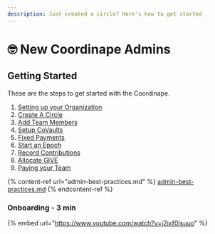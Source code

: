 ```yaml
---
description: Just created a circle? Here's how to get started
---
```


# 🤓 New Coordinape Admins

## **Getting Started**

These are the steps to get started with the Coordinape.

1. [Setting up your Organization](setting-up-your-organization.md)
2. [Create A Circle](../../circles/creating-a-circle.md)
3. [Add Team Members](../../circles/adding-team-members.md)
4. [Setup CoVaults](../../organizations/vaults/setting-up-the-vault.md)
5. [Fixed Payments](set-fixed-payments.md)
6. [Start an Epoch](../../epochs/create-an-epoch.md)
7. [Record Contributions](../../epochs/recording-contributions.md)
8. [Allocate GIVE](../../give/allocating-give.md)
9. [Paying your Team](../../compensation/paying-your-team/)

{% content-ref url="admin-best-practices.md" %}
[admin-best-practices.md](admin-best-practices.md)
{% endcontent-ref %}

### Onboarding - 3 min

{% embed url="https://www.youtube.com/watch?v=j2ixf0Isuuo" %}
